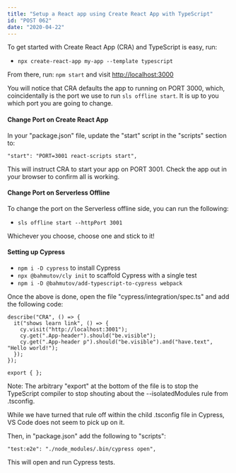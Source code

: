 ```yaml
---
title: "Setup a React app using Create React App with TypeScript"
id: "POST 062"
date: "2020-04-22"
---
```


To get started with Create React App (CRA) and TypeScript is easy, run: 

* `npx create-react-app my-app --template typescript`

From there, run: `npm start` and visit [http://localhost:3000](http://localhost:3000)

You will notice that CRA defaults the app to running on PORT 3000, which, coincidentally is the port we use to run `sls offline start`. It is up to you which port you are going to change. 

#### Change Port on Create React App

In your "package.json" file, update the "start" script in the "scripts" section to: 

`"start": "PORT=3001 react-scripts start",`

This will instruct CRA to start your app on PORT 3001. Check the app out in your browser to confirm all is working. 

#### Change Port on Serverless Offline

To change the port on the Serverless offline side, you can run the following: 

* `sls offline start --httpPort 3001`

Whichever you choose, choose one and stick to it! 

#### Setting up Cypress

* `npm i -D cypress` to install Cypress
* `npx @bahmutov/cly init` to scaffold Cypress with a single test
* `npm i -D @bahmutov/add-typescript-to-cypress webpack`

Once the above is done, open the file "cypress/integration/spec.ts" and add the following code: 

```
describe("CRA", () => {
  it("shows learn link", () => {
    cy.visit("http://localhost:3001");
    cy.get(".App-header").should("be.visible");
    cy.get(".App-header p").should("be.visible").and("have.text", "Hello world!");
  });
});

export { };
```

Note: The arbitrary "export" at the bottom of the file is to stop the TypeScript compiler to stop shouting about the --isolatedModules rule from .tsconfig. 

While we have turned that rule off within the child .tsconfig file in Cypress, VS Code does not seem to pick up on it. 

Then, in "package.json" add the following to "scripts": 

`"test:e2e": "./node_modules/.bin/cypress open",`

This will open and run Cypress tests. 